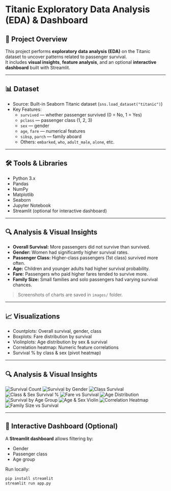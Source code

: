 # Titanic Exploratory Data Analysis (EDA) & Dashboard

## 📌 Project Overview
This project performs **exploratory data analysis (EDA)** on the Titanic dataset to uncover patterns related to passenger survival.  
It includes **visual insights**, **feature analysis**, and an optional **interactive dashboard** built with Streamlit.

---

## 📊 Dataset
- Source: Built-in Seaborn Titanic dataset (`sns.load_dataset("titanic")`)  
- Key Features:
  - `survived` — whether passenger survived (0 = No, 1 = Yes)
  - `pclass` — passenger class (1, 2, 3)
  - `sex` — gender
  - `age`, `fare` — numerical features
  - `sibsp`, `parch` — family aboard
  - Others: `embarked`, `who`, `adult_male`, `alone`, etc.

---

## 🛠️ Tools & Libraries
- Python 3.x
- Pandas
- NumPy
- Matplotlib
- Seaborn
- Jupyter Notebook
- Streamlit (optional for interactive dashboard)

---

## 🔍 Analysis & Visual Insights
- **Overall Survival:** More passengers did not survive than survived.  
- **Gender:** Women had significantly higher survival rates.  
- **Passenger Class:** Higher-class passengers (1st class) survived more often.  
- **Age:** Children and younger adults had higher survival probability.  
- **Fare:** Passengers who paid higher fares tended to survive more.  
- **Family Size:** Small families and solo passengers had varying survival chances.

> Screenshots of charts are saved in `images/` folder.  

---

## 📈 Visualizations
- Countplots: Overall survival, gender, class  
- Boxplots: Fare distribution by survival  
- Violinplots: Age distribution by sex & survival  
- Correlation heatmap: Numeric feature correlations  
- Survival % by class & sex (pivot heatmap)  

---
## 🔍 Analysis & Visual Insights
![Survival Count](notebooks/images/survival_count.png)
![Survival by Gender](notebooks/images/survival_by_gender.png)
![Class Survival](notebooks/images/survival_rate_by_class.png)
![Class & Sex Survival %](notebooks/images/survival_pct_class_sex.png)
![Fare vs Survival](notebooks/images/fare_by_survival.png)
![Age Distribution](notebooks/images/age_distnbution.png)
![Survival by Age Group](notebooks/images/survival_by_agegroup.png)
![Age & Sex Violin](notebooks/images/age_sex_survival_violin.png)
![Correlation Heatmap](notebooks/images/corr_heatmap.png)
![Family Size vs Survival](notebooks/images/survival_by_family_size.png)

---

## 🚀 Interactive Dashboard (Optional)
A **Streamlit dashboard** allows filtering by:
- Gender
- Passenger class
- Age group

Run locally:
```bash
pip install streamlit
streamlit run app.py

```
